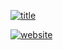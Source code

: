 [![title](https://github.com/user-attachments/assets/0084bab9-abd5-45be-97ff-bd2b7921a5ab)](https://o7.studio/)

[![website](https://img.shields.io/badge/website-%20?style=for-the-badge&color=%23181717)](https://o7.studio/)
